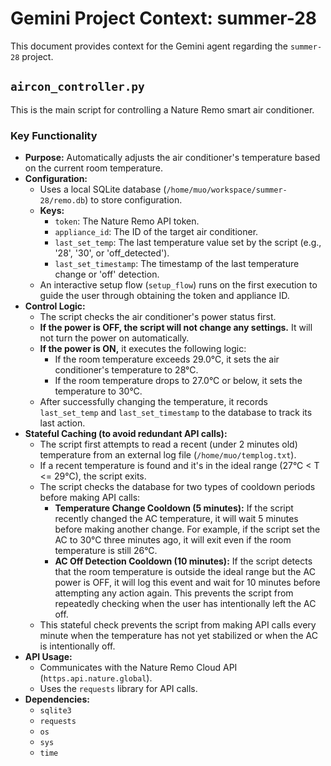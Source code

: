 # Gemini Project Context: summer-28

This document provides context for the Gemini agent regarding the `summer-28` project.

## `aircon_controller.py`

This is the main script for controlling a Nature Remo smart air conditioner.

### Key Functionality

*   **Purpose:** Automatically adjusts the air conditioner's temperature based on the current room temperature.
*   **Configuration:**
    *   Uses a local SQLite database (`/home/muo/workspace/summer-28/remo.db`) to store configuration.
    *   **Keys:**
        *   `token`: The Nature Remo API token.
        *   `appliance_id`: The ID of the target air conditioner.
        *   `last_set_temp`: The last temperature value set by the script (e.g., '28', '30', or 'off_detected').
        *   `last_set_timestamp`: The timestamp of the last temperature change or 'off' detection.
    *   An interactive setup flow (`setup_flow`) runs on the first execution to guide the user through obtaining the token and appliance ID.
*   **Control Logic:**
    *   The script checks the air conditioner's power status first.
    *   **If the power is OFF, the script will not change any settings.** It will not turn the power on automatically.
    *   **If the power is ON,** it executes the following logic:
        *   If the room temperature exceeds 29.0°C, it sets the air conditioner's temperature to 28°C.
        *   If the room temperature drops to 27.0°C or below, it sets the temperature to 30°C.
    *   After successfully changing the temperature, it records `last_set_temp` and `last_set_timestamp` to the database to track its last action.
*   **Stateful Caching (to avoid redundant API calls):**
    *   The script first attempts to read a recent (under 2 minutes old) temperature from an external log file (`/home/muo/templog.txt`).
    *   If a recent temperature is found and it's in the ideal range (27°C < T <= 29°C), the script exits.
    *   The script checks the database for two types of cooldown periods before making API calls:
        *   **Temperature Change Cooldown (5 minutes):** If the script recently changed the AC temperature, it will wait 5 minutes before making another change. For example, if the script set the AC to 30°C three minutes ago, it will exit even if the room temperature is still 26°C.
        *   **AC Off Detection Cooldown (10 minutes):** If the script detects that the room temperature is outside the ideal range but the AC power is OFF, it will log this event and wait for 10 minutes before attempting any action again. This prevents the script from repeatedly checking when the user has intentionally left the AC off.
    *   This stateful check prevents the script from making API calls every minute when the temperature has not yet stabilized or when the AC is intentionally off.
*   **API Usage:**
    *   Communicates with the Nature Remo Cloud API (`https.api.nature.global`).
    *   Uses the `requests` library for API calls.
*   **Dependencies:**
    *   `sqlite3`
    *   `requests`
    *   `os`
    *   `sys`
    *   `time`

